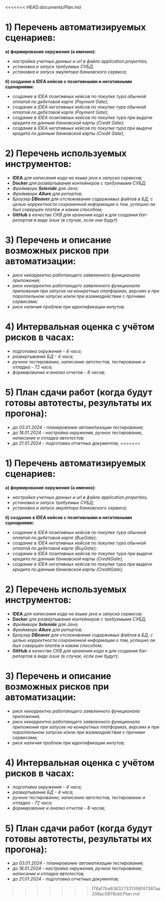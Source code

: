 <<<<<<< HEAD:documents/Plan.md
# 1) Перечень автоматизируемых сценариев: 

**а)    формирование окружения (а именно):**

* *настройка учетных данных и url в файле application.properties;*
* *установка и запуск требуемых СУБД;*
* *установка и запуск эмулятора банковского сервиса;*

**б)    создание в IDEA кейсов с позитивными и негативными сценариями:**

* *создание в IDEA позитивных кейсов по покупке тура обычной оплатой по дебетовой карте (Payment Gate);*
* *создание в IDEA негативных кейсов по покупке тура обычной оплатой по дебетовой карте (Payment Gate);*
* *создание в IDEA позитивных кейсов по покупке тура при выдаче кредита по данным банковской карты (Credit
Gate);*
* *создание в IDEA негативных кейсов по покупке тура при выдаче кредита по данным банковской карты (Credit
Gate);*

# 2) Перечень используемых инструментов:

* **IDEA** *для написания кода на языке java и запуска сервисов;*
* **Docker** *для развёртывания контейнеров с требуемыми СУБД;*
* *Фреймворк **Selenide** для Java;*
* *Фреймворк **Allure** для репортов;*
* *Браузер **DBeaver** для отслеживания содержимых файлов в БД, с целью корректности сохраненной 
информации о том, успешно ли был совершён платёж и каким способом;*
* **GitHub** *в качестве СКВ для хранения кода и для создания баг-репортов в виде issue (в случае, если они будут)*

# 3) Перечень и описание возможных рисков при автоматизации:

* *риск некорректно работающего заявленного функционала приложения;*
* *риск некорректно работающего заявленного функционала приложения при запуске на конкретных платформах,
версиях и при параллельном запуске и/или при взаимодействии с прочими сервисами;*
* *риск наличия проблем при идентификации инпутов;*

# 4) Интервальная оценка с учётом рисков в часах:

* *подготовка окружения - 4 часа;*
* *развертывание БД - 4 часа;*
* *ручное тестирование, написание автотестов, тестирование и отладка  - 72 часа;*
* *формирование и анализ отчетов - 8 часов;*

# 5) План сдачи работ (когда будут готовы автотесты, результаты их прогона):

* *до 03.01.2024  - планирование автоматизации тестирования;*
* *до 18.01.2024  - настройка окружения, ручное тестирование, написание и отладка автотестов;*
* *до 21.01.2024 - подготовка отчетных документов;*
=======
# 1) Перечень автоматизируемых сценариев: 

**а)    формирование окружения (а именно):**

* *настройка учетных данных и url в файле application.properties;*
* *установка и запуск требуемых СУБД;*
* *установка и запуск эмулятора банковского сервиса;*

**б)    создание в IDEA кейсов с позитивными и негативными сценариями:**

* *создание в IDEA позитивных кейсов по покупке тура обычной оплатой по дебетовой карте (BuyGate);*
* *создание в IDEA негативных кейсов по покупке тура обычной оплатой по дебетовой карте (BuyGate);*
* *создание в IDEA позитивных кейсов по покупке тура при выдаче кредита по данным банковской карты (CreditGate);*
* *создание в IDEA негативных кейсов по покупке тура при выдаче кредита по данным банковской карты (CreditGate);*

# 2) Перечень используемых инструментов:

* **IDEA** *для написания кода на языке java и запуска сервисов;*
* **Docker** *для развёртывания контейнеров с требуемыми СУБД;*
* *Фреймворк **Selenide** для Java;*
* *Фреймворк **Allure** для репортов;*
* *Браузер **DBeaver** для отслеживания содержимых файлов в БД, с целью корректности сохраненной 
информации о том, успешно ли был совершён платёж и каким способом;*
* **GitHub** *в качестве СКВ для хранения кода и для создания баг-репортов в виде issue (в случае, если они будут)*;

# 3) Перечень и описание возможных рисков при автоматизации:

* *риск некорректно работающего заявленного функционала приложения;*
* *риск некорректно работающего заявленного функционала приложения при запуске на конкретных платформах,
версиях и при параллельном запуске и/или при взаимодействии с прочими сервисами;*
* *риск наличия проблем при идентификации инпутов;*

# 4) Интервальная оценка с учётом рисков в часах:

* *подготовка окружения - 4 часа;*
* *развертывание БД - 4 часа;*
* *ручное тестирование, написание автотестов, тестирование и отладка  - 72 часа;*
* *формирование и анализ отчетов - 8 часов;*

# 5) План сдачи работ (когда будут готовы автотесты, результаты их прогона):

* *до 03.01.2024  - планирование автоматизации тестирования;*
* *до 18.01.2024  - настройка окружения, ручное тестирование, написание и отладка автотестов;*
* *до 21.01.2024 - подготовка отчетных документов;*
>>>>>>> f78af7ba636327331396f47387aa206ac0811bdd:Plan.md
